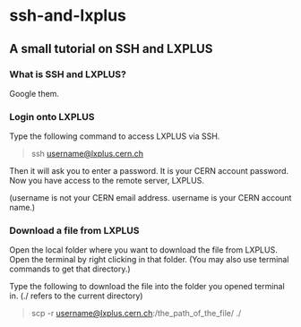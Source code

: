 # ssh-and-lxplus
## A small tutorial on SSH and LXPLUS

### What is SSH and LXPLUS? 

Google them. 

### Login onto LXPLUS

Type the following command to access LXPLUS via SSH.

> ssh username@lxplus.cern.ch

Then it will ask you to enter a password. It is your CERN account password.  
Now you have access to the remote server, LXPLUS.

(username is not your CERN email address. username is your CERN account name.)  

### Download a file from LXPLUS  

Open the local folder where you want to download the file from LXPLUS. Open the terminal by right clicking in that folder. (You may also use terminal commands to get that directory.)

Type the following to download the file into the folder you opened terminal in. (./ refers to the current directory) 

> scp -r username@lxplus.cern.ch:/the_path_of_the_file/ ./

